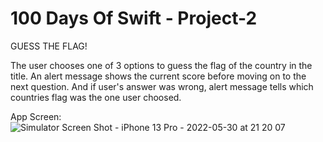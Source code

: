 # 100 Days Of Swift - Project-2

GUESS THE FLAG!

The user chooses one of 3 options to guess the flag of the country in the title. An alert message shows the current score before moving on to the next question.
And if user's answer was wrong, alert message tells which countries flag was the one user choosed.

App Screen:
![Simulator Screen Shot - iPhone 13 Pro - 2022-05-30 at 21 20 07](https://user-images.githubusercontent.com/83502600/171043973-5dab4d8f-ca18-4fd4-8d0b-7f7c9d9f843c.png)

